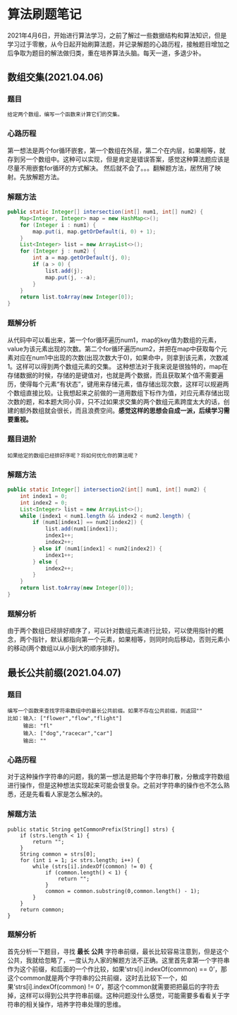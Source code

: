 # 算法刷题笔记
   2021年4月6日，开始进行算法学习，之前了解过一些数据结构和算法知识，但是学习过于零散，从今日起开始刷算法题，并记录解题的心路历程，接触题目增加之后争取为题目的解法做归类，重在培养算法头脑。每天一道，多退少补。
## 数组交集(2021.04.06)
### 题目
```markdown
给定两个数组，编写一个函数来计算它们的交集。
```
### 心路历程
   第一想法是两个for循环嵌套，第一个数组在外层，第二个在内层，如果相等，就存到另一个数组中。这种可以实现，但是肯定是错误答案，感觉这种算法题应该是尽量不用嵌套for循环的方式解决。
   然后就不会了。。。翻解题方法，居然用了映射。先放解题方法。

### 解题方法
``````java
public static Integer[] intersection(int[] num1, int[] num2) {
    Map<Integer, Integer> map = new HashMap<>();
    for (Integer i : num1) {
        map.put(i, map.getOrDefault(i, 0) + 1);
    }
    List<Integer> list = new ArrayList<>();
    for (Integer j : num2) {
        int a = map.getOrDefault(j, 0);
        if (a > 0) {
            list.add(j);
            map.put(j, --a);
        }
    }
    return list.toArray(new Integer[0]);
}
``````
### 题解分析
   从代码中可以看出来，第一个for循环遍历num1，map的key值为数组的元素，value为该元素出现的次数。第二个for循环遍历num2，并把在map中获取每个元素对应在num1中出现的次数(出现次数大于0)，如果命中，则拿到该元素，次数减1。这样可以得到两个数组元素的交集。
   这种想法对于我来说是很独特的，map在存储数据的时候，存储的是键值对，也就是两个数据，而且获取某个值不需要遍历，使得每个元素“有状态”，键用来存储元素，值存储出现次数，这样可以规避两个数组直接比较。让我想起来之前做的一道用数组下标作为值，对应元素存储出现次数的题，和本题大同小异，只不过如果求交集的两个数组元素跨度太大的话，创建的额外数组就会很长，而且浪费空间。**感觉这样的思想会自成一派，后续学习需要重视。**
### 题目进阶
	如果给定的数组已经排好序呢？将如何优化你的算法呢？
### 解题方法
``````java
public static Integer[] intersection2(int[] num1, int[] num2) {
    int index1 = 0;
    int index2 = 0;
    List<Integer> list = new ArrayList<>();
    while (index1 < num1.length && index2 < num2.length) {
        if (num1[index1] == num2[index2]) {
            list.add(num1[index1]);
            index1++;
            index2++;
        } else if (num1[index1] < num2[index2]) {
            index1++;
        } else {
            index2++;
        }
    }
    return list.toArray(new Integer[0]);
}
``````
### 题解分析
   由于两个数组已经排好顺序了，可以针对数组元素进行比较，可以使用指针的概念，两个指针，默认都指向第一个元素，如果相等，则同时向后移动，否则元素小的移动(两个数组以从小到大的顺序排好)。

## 最长公共前缀(2021.04.07)
### 题目
	编写一个函数来查找字符串数组中的最长公共前缀。如果不存在公共前缀，则返回""
	比如：输入: ["flower","flow","flight"]
		 输出: "fl"
		 输入: ["dog","racecar","car"]
		 输出: ""
### 心路历程
   对于这种操作字符串的问题，我的第一想法是把每个字符串打散，分散成字符数组进行操作，但是这种想法实现起来可能会很复杂。之前对字符串的操作也不怎么熟悉，还是先看看人家是怎么解决的。
### 解题方法
``````
public static String getCommonPrefix(String[] strs) {
    if (strs.length < 1) {
        return "";
    }
    String common = strs[0];
    for (int i = 1; i< strs.length; i++) {
        while (strs[i].indexOf(common) != 0) {
            if (common.length() < 1) {
                return "";
            }
            common = common.substring(0,common.length() - 1);
        }
    }
    return common;
}
``````
### 题解分析
   首先分析一下题目，寻找 **最长** **公共** 字符串前缀，最长比较容易注意到，但是这个公共，我就给忽略了，一度认为人家的解题方法不正确。这里首先拿第一个字符串作为这个前缀，和后面的一个作比较，如果‘strs[i].indexOf(common) == 0’，那这个common就是两个字符串的公共前缀，这时去比较下一个，如果‘strs[i].indexOf(common) != 0’，那这个common就需要把把最后的字符去掉，这样可以得到公共字符串前缀。这种问题没什么感觉，可能需要多看看关于字符串的相关操作，培养字符串处理的思维。